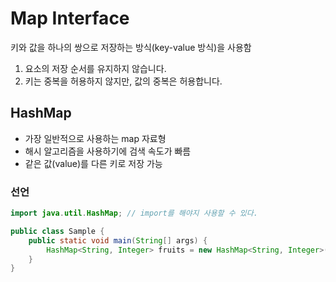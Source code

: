 # Map Interface
키와 값을 하나의 쌍으로 저장하는 방식(key-value 방식)을 사용함

1. 요소의 저장 순서를 유지하지 않습니다.
2. 키는 중복을 허용하지 않지만, 값의 중복은 허용합니다.

## HashMap
- 가장 일반적으로 사용하는 map 자료형
- 해시 알고리즘을 사용하기에 검색 속도가 빠름
- 같은 값(value)를 다른 키로 저장 가능

### 선언
``` java
import java.util.HashMap; // import를 해야지 사용할 수 있다.

public class Sample {
    public static void main(String[] args) {
        HashMap<String, Integer> fruits = new HashMap<String, Integer>(); // HashMap 선언
    }
}
```
